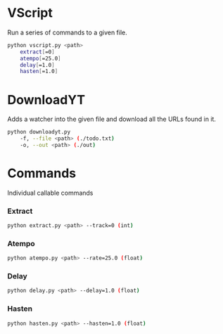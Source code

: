 # VScript

Run a series of commands to a given file.

```sh
python vscript.py <path>
    extract[=0]
    atempo[=25.0]
    delay[=1.0]
    hasten[=1.0]
```

# DownloadYT

Adds a watcher into the given file and download all the URLs found in it.

```sh
python downloadyt.py 
    -f, --file <path> (./todo.txt)
    -o, --out <path> (./out)

```

# Commands

Individual callable commands

### Extract

```sh
python extract.py <path> --track=0 (int)
```

### Atempo

```sh
python atempo.py <path> --rate=25.0 (float)
```

### Delay

```sh
python delay.py <path> --delay=1.0 (float)
```

### Hasten

```sh
python hasten.py <path> --hasten=1.0 (float)
```